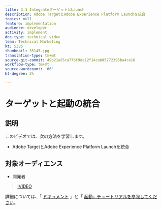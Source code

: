 ```yaml
---
title: 3.1 IntegrateターゲットとLaunch
description: Adobe TargetとAdobe Experience Platform Launchを統合
topics: null
feature: implementation
audience: developer
activity: implement
doc-type: technical video
team: Technical Marketing
kt: 5385
thumbnail: 35145.jpg
translation-type: tm+mt
source-git-commit: 49b21a85ca776f9da12f14cab85772395ba4ce16
workflow-type: tm+mt
source-wordcount: '66'
ht-degree: 3%

---
```



# ターゲットと起動の統合

## 説明

このビデオでは、次の方法を学習します。

* Adobe TargetとAdobe Experience Platform Launchを統合

## 対象オーディエンス

* 開発者

>[!VIDEO](https://video.tv.adobe.com/v/35145/?quality=12)

詳細については、「 [ドキュメント](https://docs.adobe.com/content/help/en/target/using/implement-target/client-side/deploy-at-js/cmp-implementing-target-using-adobe-launch.html) 」と「 [起動」チュートリアルを参照してください](https://docs.adobe.com/content/help/en/experience-cloud/implementing-in-websites-with-launch/index.html)。
